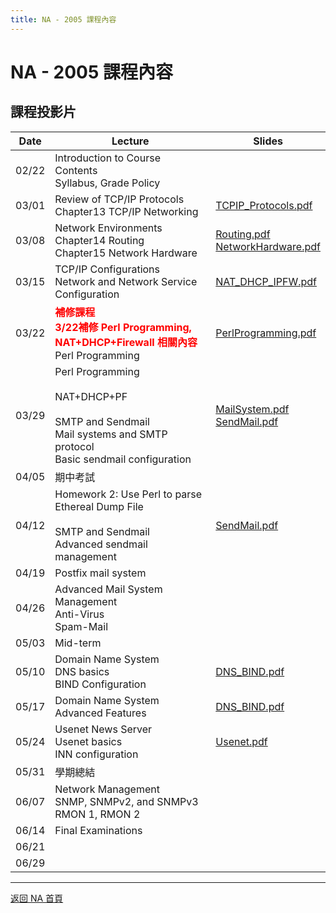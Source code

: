 ```yaml
---
title: NA - 2005 課程內容
---
```


# NA - 2005 課程內容

## 課程投影片

| Date  | Lecture | Slides |
| ----- | ------- | ------ |
| 02/22 | Introduction to Course Contents<br>Syllabus, Grade Policy |  |
| 03/01 | Review of TCP/IP Protocols<br>Chapter13 TCP/IP Networking | [TCPIP_Protocols.pdf](/na/2005/TCPIP_Protocols.pdf) |
| 03/08 | Network Environments<br>Chapter14 Routing<br>Chapter15 Network Hardware | [Routing.pdf](/na/2005/Routing.pdf)<br>[NetworkHardware.pdf](/na/2005/NetworkHardware.pdf) |
| 03/15 | TCP/IP Configurations<br>Network and Network Service Configuration | [NAT_DHCP_IPFW.pdf](/na/2005/NAT_DHCP_IPFW.pdf) |
| 03/22 | <font color=red><b>補修課程<br>3/22補修 Perl Programming, NAT+DHCP+Firewall 相關內容</b></font><br>Perl Programming | [PerlProgramming.pdf](/na/2005/PerlProgramming.pdf) |
| 03/29 | Perl Programming<br><br>NAT+DHCP+PF<br><br>SMTP and Sendmail<br>Mail systems and SMTP protocol<br>Basic sendmail configuration | [MailSystem.pdf](/na/2005/MailSystem.pdf)<br>[SendMail.pdf](/na/2005/SendMail.pdf) |
| 04/05 | 期中考試 |  |
| 04/12 | Homework 2: Use Perl to parse Ethereal Dump File<br><br>SMTP and Sendmail<br>Advanced sendmail management | [SendMail.pdf](/na/2005/SendMail.pdf) |
| 04/19 | Postfix mail system |  |
| 04/26 | Advanced Mail System Management<br>Anti-Virus<br>Spam-Mail |  |
| 05/03 | Mid-term |  |
| 05/10 | Domain Name System<br>DNS basics<br>BIND Configuration | [DNS_BIND.pdf](/na/2005/DNS_BIND.pdf) |
| 05/17 | Domain Name System<br>Advanced Features | [DNS_BIND.pdf](/na/2005/DNS_BIND.pdf) |
| 05/24 | Usenet News Server<br>Usenet basics<br>INN configuration | [Usenet.pdf](/na/2005/Usenet.pdf) |
| 05/31 | 學期總結 |  |
| 06/07 | Network Management<br>SNMP, SNMPv2, and SNMPv3<br>RMON 1, RMON 2 |  |
| 06/14 | Final Examinations |  |
| 06/21 |  |  |
| 06/29 |  |  |

---

[返回 NA 首頁](/na/)